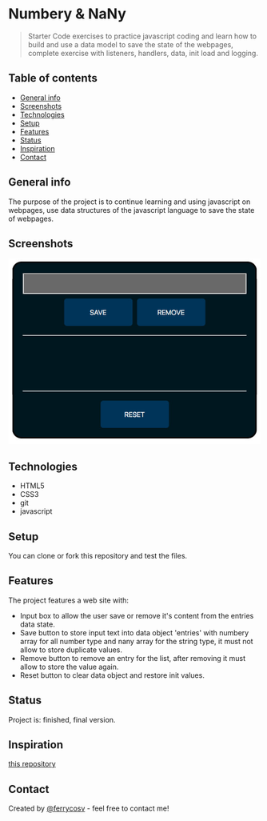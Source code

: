 # Numbery & NaNy

> Starter Code exercises to practice javascript coding and learn how to build and use a data model to save the state of the webpages, complete exercise with listeners, handlers, data, init load and logging.

## Table of contents
* [General info](#general-info)
* [Screenshots](#screenshots)
* [Technologies](#technologies)
* [Setup](#setup)
* [Features](#features)
* [Status](#status)
* [Inspiration](#inspiration)
* [Contact](#contact)

## General info
The purpose of the project is to continue learning and using javascript on webpages, use data structures of the javascript language to save the state of webpages.

## Screenshots
![Example screenshot](./img/screenshot.jpg)

## Technologies
* HTML5
* CSS3
* git
* javascript

## Setup
You can clone or fork this repository and test the files.

## Features
The project features a web site with:
* Input box to allow the user save or remove it's content from the entries data state.
* Save button to store input text into data object 'entries' with numbery array for all number type and nany array for the string type, it must not allow to store duplicate values.
* Remove button to remove an entry for the list, after removing it must allow to store the value again.
* Reset button to clear data object and restore init values.

## Status
Project is: finished, final version.

## Inspiration
[this repository](https://github.com/HackYourFutureBelgium/numbery-and-nany)

## Contact
Created by [@ferrycosv](www.github.com/ferrycosv) - feel free to contact me!